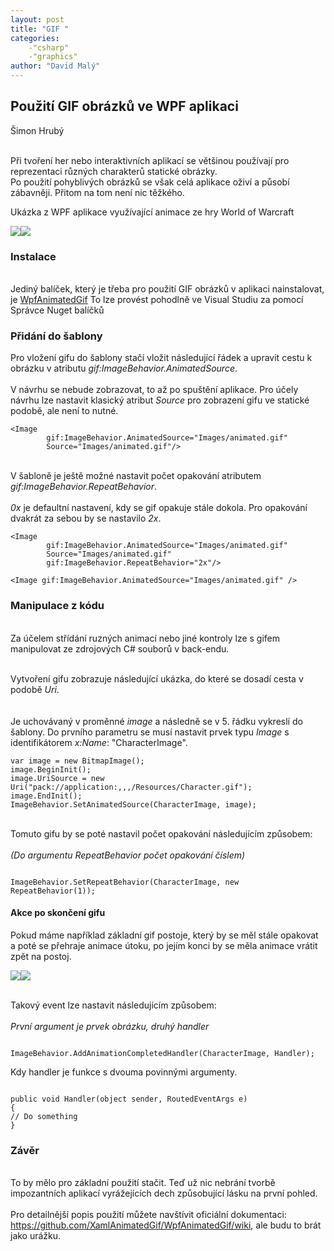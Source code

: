 ```yaml
---
layout: post
title: "GIF "
categories:
    -"csharp"
    -"graphics"
author: "David Malý"
--- 
```



## Použití GIF obrázků ve WPF aplikaci


Šimon Hrubý



<br>    Při tvoření her nebo interaktivních aplikací se většinou používají pro reprezentaci různých charakterů statické obrázky.<br>    Po použití pohyblivých obrázků se však celá aplikace oživí a působí zábavněji. Přitom na tom není nic těžkého.<br>



Ukázka z WPF aplikace využívající animace ze hry World of Warcraft


![](images/jumpattack.gif)![](images/example.jpg)

### Instalace


<br>    Jediný balíček, který je třeba pro použití GIF obrázků v aplikaci nainstalovat, je [WpfAnimatedGif](https://github.com/XamlAnimatedGif/WpfAnimatedGif)
To lze provést pohodlně ve Visual Studiu za pomocí Správce Nuget balíčků<br>


### Přidání do šablony


Pro vložení gifu do šablony stačí vložit následující řádek a upravit cestu k obrázku v atributu *gif:ImageBehavior.AnimatedSource*.<br>    
V návrhu se nebude zobrazovat, to až po spuštění aplikace. Pro účely návrhu lze nastavit klasický atribut *Source* pro zobrazení gifu ve statické podobě, ale není to nutné.


```
<Image		gif:ImageBehavior.AnimatedSource="Images/animated.gif"		Source="Images/animated.gif"/>
```



<br>    V šabloně je ještě možné nastavit počet opakování atributem *gif:ImageBehavior.RepeatBehavior*.<br>    
*0x* je defaultní nastavení, kdy se gif opakuje stále dokola. Pro opakování dvakrát za sebou by se nastavilo *2x*.<br>


```
<Image		gif:ImageBehavior.AnimatedSource="Images/animated.gif"		Source="Images/animated.gif"		gif:ImageBehavior.RepeatBehavior="2x"/>
```

```
<Image gif:ImageBehavior.AnimatedSource="Images/animated.gif" />

```

### Manipulace z kódu


<br>    Za účelem střídání ruzných animací nebo jiné kontroly lze s gifem manipulovat ze zdrojových C# souborů v back-endu.<br>



<br>    Vytvoření gifu zobrazuje následující ukázka, do které se dosadí cesta v podobě *Uri*.<br>    
<br>    Je uchovávaný v proměnné *image* a následně se v 5. řádku vykreslí do šablony. Do prvního parametru se musí nastavit prvek typu *Image* s identifikátorem *x:Name*: "CharacterImage".<br>


```
var image = new BitmapImage();
image.BeginInit();
image.UriSource = new Uri("pack://application:,,,/Resources/Character.gif");
image.EndInit();
ImageBehavior.SetAnimatedSource(CharacterImage, image);

```


<br>    Tomuto gifu by se poté nastavil počet opakování následujícím způsobem:<br>    
*(Do argumentu RepeatBehavior počet opakování číslem)*


```

ImageBehavior.SetRepeatBehavior(CharacterImage, new RepeatBehavior(1));

```

#### Akce po skončení gifu


Pokud máme například základní gif postoje, který by se měl stále opakovat a poté se přehraje animace útoku, po jejím konci by se měla animace vrátit zpět na postoj.


![](images/default.gif)![](images/attack1.gif)


<br>    Takový event lze nastavit následujícím způsobem:<br>    
*První argument je prvek obrázku, druhý handler*


```

ImageBehavior.AddAnimationCompletedHandler(CharacterImage, Handler);

```


Kdy handler je funkce s dvouma povinnými argumenty.


```

public void Handler(object sender, RoutedEventArgs e)
{
// Do something
}

```

### Závěr


<br>    To by mělo pro základní použití stačit. Teď už nic nebrání tvorbě impozantních aplikací vyrážejících dech způsobující lásku na první pohled.<br>    
Pro detailnější popis použití můžete navštívit oficiální dokumentaci: https://github.com/XamlAnimatedGif/WpfAnimatedGif/wiki, ale budu to brát jako urážku.<br>

